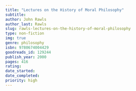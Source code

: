 ```yaml
---
title: "Lectures on the History of Moral Philosophy"
subtitle: 
author: John Rawls
author_last: Rawls
slug: rawls-lectures-on-the-history-of-moral-philosophy
type: non-fiction
img: true
genre: philosophy
isbn: 9780674004429
goodreads_id: 129244
publish_year: 2000
pages: 416
rating: 
date_started:
date_completed:
priority: high
---
```

